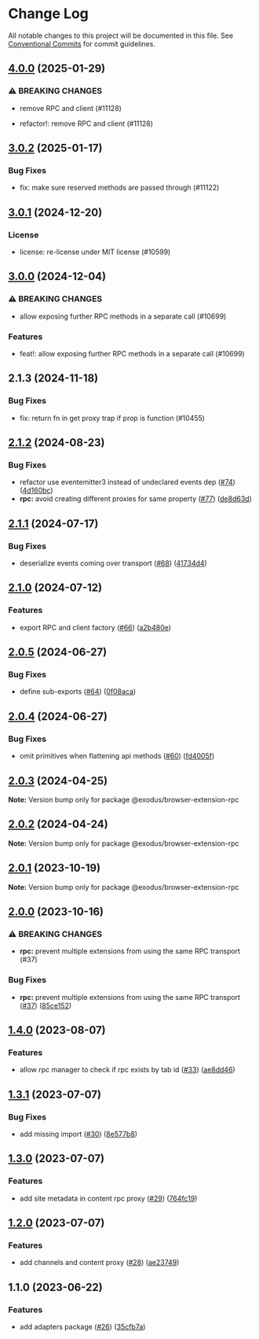 # Change Log

All notable changes to this project will be documented in this file.
See [Conventional Commits](https://conventionalcommits.org) for commit guidelines.

## [4.0.0](https://github.com/ExodusMovement/exodus-hydra/compare/@exodus/browser-extension-rpc@3.0.2...@exodus/browser-extension-rpc@4.0.0) (2025-01-29)

### ⚠ BREAKING CHANGES

- remove RPC and client (#11128)

- refactor!: remove RPC and client (#11128)

## [3.0.2](https://github.com/ExodusMovement/exodus-hydra/compare/@exodus/browser-extension-rpc@3.0.1...@exodus/browser-extension-rpc@3.0.2) (2025-01-17)

### Bug Fixes

- fix: make sure reserved methods are passed through (#11122)

## [3.0.1](https://github.com/ExodusMovement/exodus-hydra/compare/@exodus/browser-extension-rpc@3.0.0...@exodus/browser-extension-rpc@3.0.1) (2024-12-20)

### License

- license: re-license under MIT license (#10599)

## [3.0.0](https://github.com/ExodusMovement/exodus-hydra/compare/@exodus/browser-extension-rpc@2.1.3...@exodus/browser-extension-rpc@3.0.0) (2024-12-04)

### ⚠ BREAKING CHANGES

- allow exposing further RPC methods in a separate call (#10699)

### Features

- feat!: allow exposing further RPC methods in a separate call (#10699)

## 2.1.3 (2024-11-18)

### Bug Fixes

- fix: return fn in get proxy trap if prop is function (#10455)

## [2.1.2](https://github.com/ExodusMovement/browser-extension-base/compare/@exodus/browser-extension-rpc@2.1.1...@exodus/browser-extension-rpc@2.1.2) (2024-08-23)

### Bug Fixes

- refactor use eventemitter3 instead of undeclared events dep ([#74](https://github.com/ExodusMovement/browser-extension-base/issues/74)) ([4d160bc](https://github.com/ExodusMovement/browser-extension-base/commit/4d160bc709019926e819eb4bf7dbeecdd1dbbd5e))
- **rpc:** avoid creating different proxies for same property ([#77](https://github.com/ExodusMovement/browser-extension-base/issues/77)) ([de8d63d](https://github.com/ExodusMovement/browser-extension-base/commit/de8d63db80b553e5dda49c105020aaeb4e1a7fe0))

## [2.1.1](https://github.com/ExodusMovement/browser-extension-base/compare/@exodus/browser-extension-rpc@2.1.0...@exodus/browser-extension-rpc@2.1.1) (2024-07-17)

### Bug Fixes

- deserialize events coming over transport ([#68](https://github.com/ExodusMovement/browser-extension-base/issues/68)) ([41734d4](https://github.com/ExodusMovement/browser-extension-base/commit/41734d486bb8ed47acc5e2501ddeaa7fb8758cc5))

## [2.1.0](https://github.com/ExodusMovement/browser-extension-base/compare/@exodus/browser-extension-rpc@2.0.5...@exodus/browser-extension-rpc@2.1.0) (2024-07-12)

### Features

- export RPC and client factory ([#66](https://github.com/ExodusMovement/browser-extension-base/issues/66)) ([a2b480e](https://github.com/ExodusMovement/browser-extension-base/commit/a2b480eff341af115176cb7ae60ebe94dc10f8eb))

## [2.0.5](https://github.com/ExodusMovement/browser-extension-base/compare/@exodus/browser-extension-rpc@2.0.4...@exodus/browser-extension-rpc@2.0.5) (2024-06-27)

### Bug Fixes

- define sub-exports ([#64](https://github.com/ExodusMovement/browser-extension-base/issues/64)) ([0f08aca](https://github.com/ExodusMovement/browser-extension-base/commit/0f08aca9cc48fbe94e4b8660709e5291765c14de))

## [2.0.4](https://github.com/ExodusMovement/browser-extension-base/compare/@exodus/browser-extension-rpc@2.0.3...@exodus/browser-extension-rpc@2.0.4) (2024-06-27)

### Bug Fixes

- omit primitives when flattening api methods ([#60](https://github.com/ExodusMovement/browser-extension-base/issues/60)) ([fd4005f](https://github.com/ExodusMovement/browser-extension-base/commit/fd4005fced70e4457aba131d61227ff37dca0217))

## [2.0.3](https://github.com/ExodusMovement/browser-extension-base/compare/@exodus/browser-extension-rpc@2.0.2...@exodus/browser-extension-rpc@2.0.3) (2024-04-25)

**Note:** Version bump only for package @exodus/browser-extension-rpc

## [2.0.2](https://github.com/ExodusMovement/browser-extension-base/compare/@exodus/browser-extension-rpc@2.0.1...@exodus/browser-extension-rpc@2.0.2) (2024-04-24)

**Note:** Version bump only for package @exodus/browser-extension-rpc

## [2.0.1](https://github.com/ExodusMovement/browser-extension-base/compare/@exodus/browser-extension-rpc@2.0.0...@exodus/browser-extension-rpc@2.0.1) (2023-10-19)

**Note:** Version bump only for package @exodus/browser-extension-rpc

## [2.0.0](https://github.com/ExodusMovement/browser-extension-base/compare/@exodus/browser-extension-rpc@1.4.0...@exodus/browser-extension-rpc@2.0.0) (2023-10-16)

### ⚠ BREAKING CHANGES

- **rpc:** prevent multiple extensions from using the same RPC transport (#37)

### Bug Fixes

- **rpc:** prevent multiple extensions from using the same RPC transport ([#37](https://github.com/ExodusMovement/browser-extension-base/issues/37)) ([85ce152](https://github.com/ExodusMovement/browser-extension-base/commit/85ce152f2b9396be9844a52405551c2afe14d1d2))

## [1.4.0](https://github.com/ExodusMovement/browser-extension-base/compare/@exodus/browser-extension-rpc@1.3.1...@exodus/browser-extension-rpc@1.4.0) (2023-08-07)

### Features

- allow rpc manager to check if rpc exists by tab id ([#33](https://github.com/ExodusMovement/browser-extension-base/issues/33)) ([ae8dd46](https://github.com/ExodusMovement/browser-extension-base/commit/ae8dd46b893029f3bebc31ded4d5f03952c828a0))

## [1.3.1](https://github.com/ExodusMovement/browser-extension-base/compare/@exodus/browser-extension-rpc@1.3.0...@exodus/browser-extension-rpc@1.3.1) (2023-07-07)

### Bug Fixes

- add missing import ([#30](https://github.com/ExodusMovement/browser-extension-base/issues/30)) ([8e577b8](https://github.com/ExodusMovement/browser-extension-base/commit/8e577b84a13078fdfa0d45f7096e8715dd181eae))

## [1.3.0](https://github.com/ExodusMovement/browser-extension-base/compare/@exodus/browser-extension-rpc@1.2.0...@exodus/browser-extension-rpc@1.3.0) (2023-07-07)

### Features

- add site metadata in content rpc proxy ([#29](https://github.com/ExodusMovement/browser-extension-base/issues/29)) ([764fc19](https://github.com/ExodusMovement/browser-extension-base/commit/764fc19dda626545d380a6ed2cd1c1483333f585))

## [1.2.0](https://github.com/ExodusMovement/browser-extension-base/compare/@exodus/browser-extension-rpc@1.1.0...@exodus/browser-extension-rpc@1.2.0) (2023-07-07)

### Features

- add channels and content proxy ([#28](https://github.com/ExodusMovement/browser-extension-base/issues/28)) ([ae23749](https://github.com/ExodusMovement/browser-extension-base/commit/ae2374948950a2428b66cd09d8674666ae12fa6f))

## 1.1.0 (2023-06-22)

### Features

- add adapters package ([#26](https://github.com/ExodusMovement/browser-extension-base/issues/26)) ([35cfb7a](https://github.com/ExodusMovement/browser-extension-base/commit/35cfb7a2048a2371b08f9347ca02cdc2b1bd493f))
